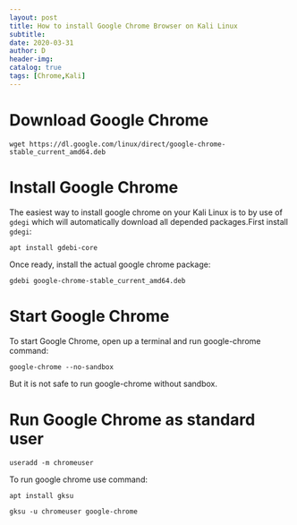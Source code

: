 ```yaml
--- 
layout: post
title: How to install Google Chrome Browser on Kali Linux
subtitle:
date: 2020-03-31
author: D
header-img:
catalog: true
tags: [Chrome,Kali]
---
```


# Download Google Chrome
```
wget https://dl.google.com/linux/direct/google-chrome-stable_current_amd64.deb
```
# Install Google Chrome
The easiest way to install google chrome on your Kali Linux is to by use of <br>
`gdegi` which will automatically download all depended packages.First install `gdegi`:
```
apt install gdebi-core
```
Once ready, install the actual google chrome package:
```
gdebi google-chrome-stable_current_amd64.deb
```
# Start Google Chrome
To start Google Chrome, open up a terminal and run google-chrome command:
```
google-chrome --no-sandbox
```
But it is not safe to run google-chrome without sandbox.

# Run Google Chrome as standard user
```
useradd -m chromeuser
```
To run google chrome use command:
```
apt install gksu
```
```
gksu -u chromeuser google-chrome
```

